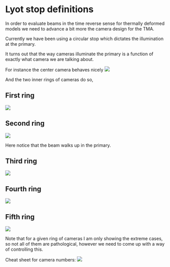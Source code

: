 # Lyot stop definitions

In order to evaluate beams in the time reverse sense for thermally
deformed models we need to advance a bit more the camera
design for the TMA.

Currently we have been using a circular stop which dictates
the illumination at the primary.

It turns out that the way cameras illuminate the primary
is a function of exactly what camera we are talking about.

For instance the center camera behaves nicely
![](Footprints/PRI/footprint_cam_01.JPG)

And the two inner rings of cameras do so,

## First ring
![](Footprints/PRI/footprint_cam_03.JPG)

## Second ring

![](Footprints/PRI/footprint_cam_17.JPG)

Here notice that the beam walks up in the primary.

## Third ring

![](Footprints/PRI/footprint_cam_35.JPG)

## Fourth ring

![](Footprints/PRI/footprint_cam_55.JPG)

## Fifth ring

![](Footprints/PRI/footprint_cam_78.JPG)

Note that for a given ring of cameras I am only showing the extreme cases, so not all of them are pathological, however we need to come up with a way of controlling this.


Cheat sheet for camera numbers:
![](groups_info/camera_groups.png)
